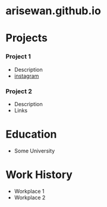 # arisewan.github.io

# Projects
### Project 1
- Description
- [instagram](https://www.instagram.com/arise.wan/)

### Project 2
- Description
- Links

# Education
- Some University

# Work History
- Workplace 1
- Workplace 2
